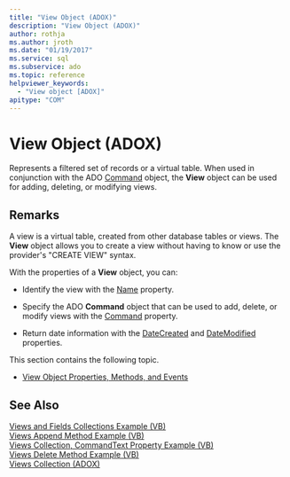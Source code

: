 ```yaml
---
title: "View Object (ADOX)"
description: "View Object (ADOX)"
author: rothja
ms.author: jroth
ms.date: "01/19/2017"
ms.service: sql
ms.subservice: ado
ms.topic: reference
helpviewer_keywords:
  - "View object [ADOX]"
apitype: "COM"
---
```

# View Object (ADOX)
Represents a filtered set of records or a virtual table. When used in conjunction with the ADO [Command](../ado-api/command-object-ado.md) object, the **View** object can be used for adding, deleting, or modifying views.  
  
## Remarks  
 A view is a virtual table, created from other database tables or views. The **View** object allows you to create a view without having to know or use the provider's "CREATE VIEW" syntax.  
  
 With the properties of a **View** object, you can:  
  
-   Identify the view with the [Name](./name-property-adox.md) property.  
  
-   Specify the ADO **Command** object that can be used to add, delete, or modify views with the [Command](./command-property-adox.md) property.  
  
-   Return date information with the [DateCreated](./datecreated-property-adox.md) and [DateModified](./datemodified-property-adox.md) properties.  
  
 This section contains the following topic.  
  
-   [View Object Properties, Methods, and Events](./view-object-properties-methods-and-events.md)  
  
## See Also  
 [Views and Fields Collections Example (VB)](./views-and-fields-collections-example-vb.md)   
 [Views Append Method Example (VB)](./views-append-method-example-vb.md)   
 [Views Collection, CommandText Property Example (VB)](./views-collection-commandtext-property-example-vb.md)   
 [Views Delete Method Example (VB)](./views-delete-method-example-vb.md)   
 [Views Collection (ADOX)](./views-collection-adox.md)